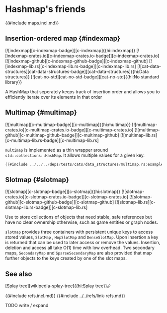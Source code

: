 # Hashmap's friends

{{#include maps.incl.md}}

## Insertion-ordered map {#indexmap}

[![indexmap][c-indexmap-badge]][c-indexmap]{{hi:indexmap}}
[![indexmap-crates.io][c-indexmap-crates.io-badge]][c-indexmap-crates.io]
[![indexmap-github][c-indexmap-github-badge]][c-indexmap-github]
[![indexmap-lib.rs][c-indexmap-lib.rs-badge]][c-indexmap-lib.rs]
[![cat-data-structures][cat-data-structures-badge]][cat-data-structures]{{hi:Data structures}}
[![cat-no-std][cat-no-std-badge]][cat-no-std]{{hi:No standard library}}

A HashMap that seperately keeps track of insertion order and allows you to efficiently iterate over its elements in that order

## Multimap {#multimap}

[![multimap][c-multimap-badge]][c-multimap]{{hi:multimap}}
[![multimap-crates.io][c-multimap-crates.io-badge]][c-multimap-crates.io]
[![multimap-github][c-multimap-github-badge]][c-multimap-github]
[![multimap-lib.rs][c-multimap-lib.rs-badge]][c-multimap-lib.rs]

`multimap` is implemented as a thin wrapper around `std::collections::HashMap`. It allows multiple values for a given key.

```rust
{{#include ../../../deps/tests/cats/data_structures/multimap.rs:example}}
```

## Slotmap {#slotmap}

[![slotmap][c-slotmap-badge]][c-slotmap]{{hi:slotmap}}
[![slotmap-crates.io][c-slotmap-crates.io-badge]][c-slotmap-crates.io]
[![slotmap-github][c-slotmap-github-badge]][c-slotmap-github]
[![slotmap-lib.rs][c-slotmap-lib.rs-badge]][c-slotmap-lib.rs]

Use to store collections of objects that need stable, safe references but have no clear ownership otherwise, such as game entities or graph nodes.

`slotmap` provides three containers with persistent unique keys to access stored values, `SlotMap` , `HopSlotMap` and `DenseSlotMap`. Upon insertion a key is returned that can be used to later access or remove the values. Insertion, deletion and access all take O(1) time with low overhead.  Two secondary maps, `SecondaryMap` and `SparseSecondaryMap` are also provided that map further objects to the keys created by one of the slot maps.

## See also

[Splay tree][wikipedia-splay-tree]{{hi:Splay tree}}⮳

{{#include refs.incl.md}}
{{#include ../../refs/link-refs.md}}

<div class="hidden">
TODO write / expand
</div>

